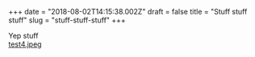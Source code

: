 +++
date = "2018-08-02T14:15:38.002Z"
draft = false
title = "Stuff stuff stuff"
slug = "stuff-stuff-stuff"
+++

Yep stuff  
[test4.jpeg](/images/2018/08/02/test4.jpeg)
